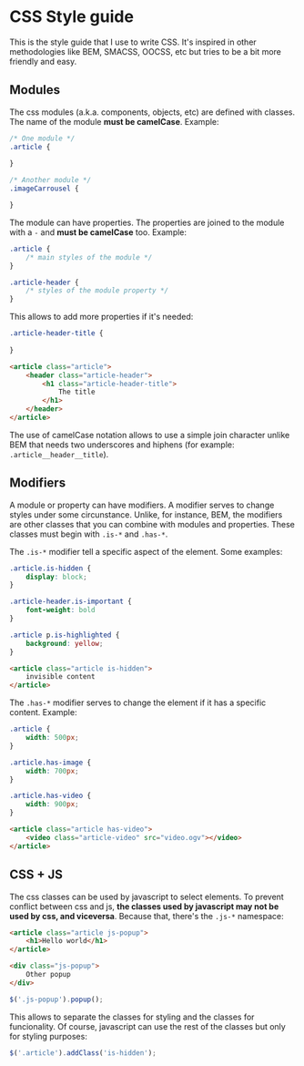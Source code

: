 # CSS Style guide

This is the style guide that I use to write CSS. It's inspired in other methodologies like BEM, SMACSS, OOCSS, etc but tries to be a bit more friendly and easy.

## Modules

The css modules (a.k.a. components, objects, etc) are defined with classes. The name of the module **must be camelCase**. Example:

```css
/* One module */
.article {
    
}

/* Another module */
.imageCarrousel {

}
```

The module can have properties. The properties are joined to the module with a `-` and **must be camelCase** too. Example:

```css
.article {
    /* main styles of the module */
}

.article-header {
    /* styles of the module property */
}
```

This allows to add more properties if it's needed:

```css
.article-header-title {
    
}
```

```html
<article class="article">
    <header class="article-header">
        <h1 class="article-header-title">
            The title
        </h1>
    </header>
</article>
```

The use of camelCase notation allows to use a simple join character unlike BEM that needs two underscores and hiphens (for example: `.article__header__title`).

## Modifiers

A module or property can have modifiers. A modifier serves to change styles under some circunstance. Unlike, for instance, BEM, the modifiers are other classes that you can combine with modules and properties. These classes must begin with `.is-*` and `.has-*`.

The `.is-*` modifier tell a specific aspect of the element. Some examples:

```css
.article.is-hidden {
    display: block;
}

.article-header.is-important {
    font-weight: bold
}

.article p.is-highlighted {
    background: yellow;
}
```

```html
<article class="article is-hidden">
    invisible content
</article>
```

The `.has-*` modifier serves to change the element if it has a specific content. Example:

```css
.article {
    width: 500px;
}

.article.has-image {
    width: 700px;
}

.article.has-video {
    width: 900px;
}
```

```html
<article class="article has-video">
    <video class="article-video" src="video.ogv"></video>
</article>
```

## CSS + JS

The css classes can be used by javascript to select elements. To prevent conflict between css and js, **the classes used by javascript may not be used by css, and viceversa**. Because that, there's the `.js-*` namespace:

```html
<article class="article js-popup">
    <h1>Hello world</h1>
</article>

<div class="js-popup">
    Other popup
</div>
```

```js
$('.js-popup').popup();
```

This allows to separate the classes for styling and the classes for funcionality. Of course, javascript can use the rest of the classes but only for styling purposes:

```js
$('.article').addClass('is-hidden');
```
